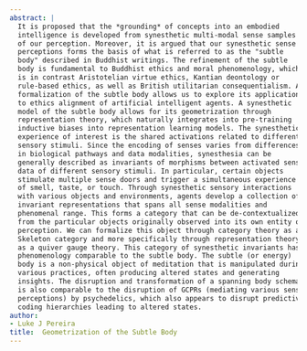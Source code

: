```yaml
---
abstract: |
  It is proposed that the *grounding* of concepts into an embodied
  intelligence is developed from synesthetic multi-modal sense samples
  of our perception. Moreover, it is argued that our synesthetic sense
  perceptions forms the basis of what is referred to as the "subtle
  body" described in Buddhist writings. The refinement of the subtle
  body is fundamental to Buddhist ethics and moral phenomenology, which
  is in contrast Aristotelian virtue ethics, Kantian deontology or
  rule-based ethics, as well as British utilitarian consequentialism. A
  formalization of the subtle body allows us to explore its application
  to ethics alignment of artificial intelligent agents. A synesthetic
  model of the subtle body allows for its geometrization through
  representation theory, which naturally integrates into pre-training
  inductive biases into representation learning models. The synesthetic
  experience of interest is the shared activations related to different
  sensory stimuli. Since the encoding of senses varies from differences
  in biological pathways and data modalities, synesthesia can be
  generally described as invariants of morphisms between activated sense
  data of different sensory stimuli. In particular, certain objects
  stimulate multiple sense doors and trigger a simultaneous experience
  of smell, taste, or touch. Through synesthetic sensory interactions
  with various objects and environments, agents develop a collection of
  invariant representations that spans all sense modalities and
  phenomenal range. This forms a category that can be de-contextualized
  from the particular objects originally observed into its own entity of
  perception. We can formalize this object through category theory as a
  Skeleton category and more specifically through representation theory
  as a quiver gauge theory. This category of synesthetic invariants has
  phenomenology comparable to the subtle body. The subtle (or energy)
  body is a non-physical object of meditation that is manipulated during
  various practices, often producing altered states and generating
  insights. The disruption and transformation of a spanning body schema
  is also comparable to the disruption of GCPRs (mediating various sense
  perceptions) by psychedelics, which also appears to disrupt predictive
  coding hierarchies leading to altered states.
author:
- Luke J Pereira
title:  Geometrization of the Subtle Body
---
```

